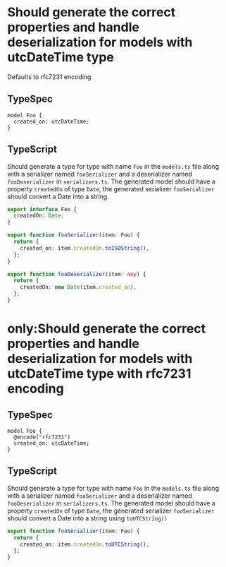 # Should generate the correct properties and handle deserialization for models with utcDateTime type

Defaults to rfc7231 encoding

## TypeSpec

```tsp
model Foo {
  created_on: utcDateTime;
}
```

## TypeScript

Should generate a type for type with name `Foo` in the `models.ts` file along with a serializer named `fooSerializer` and a deserializer named `fooDeserializer` in `serializers.ts`.
The generated model should have a property `createdOn` of type `Date`, the generated serializer `fooSerializer` should convert a Date into a string.

```ts models.ts interface Foo
export interface Foo {
  createdOn: Date;
}
```

```ts serializers.ts function fooSerializer
export function fooSerializer(item: Foo) {
  return {
    created_on: item.createdOn.toISOString(),
  };
}
```

```ts serializers.ts function fooDeserializer
export function fooDeserializer(item: any) {
  return {
    createdOn: new Date(item.created_on),
  };
}
```

# only:Should generate the correct properties and handle deserialization for models with utcDateTime type with rfc7231 encoding

## TypeSpec

```tsp
model Foo {
  @encode("rfc7231")
  created_on: utcDateTime;
}
```

## TypeScript

Should generate a type for type with name `Foo` in the `models.ts` file along with a serializer named `fooSerializer` and a deserializer named `fooDeserializer` in `serializers.ts`.
The generated model should have a property `createdOn` of type `Date`, the generated serializer `fooSerializer` should convert a Date into a string using `toUTCString()`

```ts serializers.ts function fooSerializer
export function fooSerializer(item: Foo) {
  return {
    created_on: item.createdOn.toUTCString(),
  };
}
```
